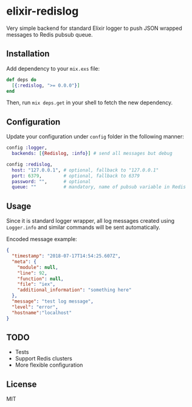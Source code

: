 # elixir-redislog

Very simple backend for standard Elixir logger to push JSON wrapped messages to
Redis pubsub queue.

## Installation

Add dependency to your `mix.exs` file:

```elixir
def deps do
  [{:redislog, ">= 0.0.0"}]
end
```

Then, run `mix deps.get` in your shell to fetch the new dependency.

## Configuration

Update your configuration under `config` folder in the following manner:

```elixir
config :logger,
  backends: [{Redislog, :info}] # send all messages but debug

config :redislog,
  host: "127.0.0.1", # optional, fallback to "127.0.0.1"
  port: 6379,        # optional, fallback to 6379
  password: "",      # optional
  queue: ""          # mandatory, name of pubsub variable in Redis
```

## Usage

Since it is standard logger wrapper, all log messages created using
`Logger.info` and similar commands will be sent automatically.

Encoded message example:
```json
{
  "timestamp": "2018-07-17T14:54:25.607Z",
  "meta": {
    "module": null,
    "line": 92,
    "function": null,
    "file": "iex",
    "additional_information": "something here"
  },
  "message": "test log message",
  "level": "error",
  "hostname":"localhost"
}
```

## TODO

* Tests
* Support Redis clusters
* More flexible configuration

## License

MIT
